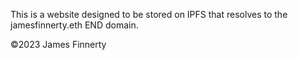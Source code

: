 This is a website designed to be stored on IPFS that resolves to the jamesfinnerty.eth END domain.

©2023 James Finnerty